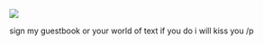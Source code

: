 ![](https://i.pinimg.com/564x/77/4a/9a/774a9a701f4ae4aa550ee1c259241b6a.jpg)

sign my guestbook or your world of text if you do i will kiss you /p
